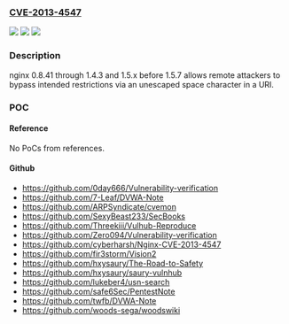 ### [CVE-2013-4547](https://cve.mitre.org/cgi-bin/cvename.cgi?name=CVE-2013-4547)
![](https://img.shields.io/static/v1?label=Product&message=n%2Fa&color=blue)
![](https://img.shields.io/static/v1?label=Version&message=n%2Fa&color=blue)
![](https://img.shields.io/static/v1?label=Vulnerability&message=n%2Fa&color=brighgreen)

### Description

nginx 0.8.41 through 1.4.3 and 1.5.x before 1.5.7 allows remote attackers to bypass intended restrictions via an unescaped space character in a URI.

### POC

#### Reference
No PoCs from references.

#### Github
- https://github.com/0day666/Vulnerability-verification
- https://github.com/7-Leaf/DVWA-Note
- https://github.com/ARPSyndicate/cvemon
- https://github.com/SexyBeast233/SecBooks
- https://github.com/Threekiii/Vulhub-Reproduce
- https://github.com/Zero094/Vulnerability-verification
- https://github.com/cyberharsh/Nginx-CVE-2013-4547
- https://github.com/fir3storm/Vision2
- https://github.com/hxysaury/The-Road-to-Safety
- https://github.com/hxysaury/saury-vulnhub
- https://github.com/lukeber4/usn-search
- https://github.com/safe6Sec/PentestNote
- https://github.com/twfb/DVWA-Note
- https://github.com/woods-sega/woodswiki

